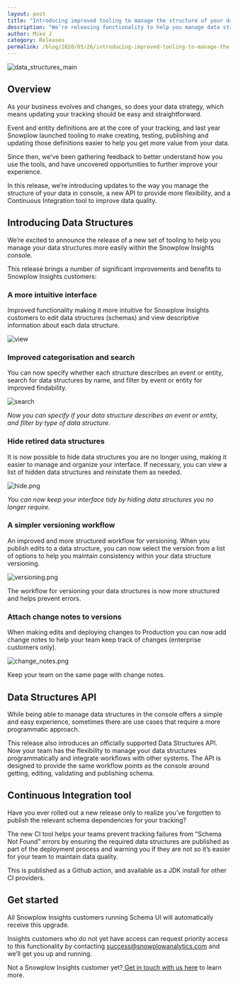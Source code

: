 ```yaml
---
layout: post
title: "Introducing improved tooling to manage the structure of your data"
description: "We’re releasing functionality to help you manage data structures more easily, a new API to provide more flexibility, and a Continuous Integration tool to improve data quality."
author: Mike J
category: Releases
permalink: /blog/2020/05/26/introducing-improved-tooling-to-manage-the-structure-of-your-data/
---
```



![data_structures_main](/assets/img/blog/2020/05/data_structures_main.png)


## Overview

As your business evolves and changes, so does your data strategy, which means updating your tracking should be easy and straightforward. 

Event and entity definitions are at the core of your tracking, and last year Snowplow launched tooling to make creating, testing, publishing and updating those definitions easier to help you get more value from your data.

Since then, we’ve been gathering feedback to better understand how you use the tools, and have uncovered opportunities to further improve your experience. 

In this release, we’re introducing updates to the way you manage the structure of your data in console, a new API to provide more flexibility, and a Continuous Integration tool to improve data quality.


## Introducing Data Structures

We’re excited to announce the release of a new set of tooling to help you manage your data structures more easily within the Snowplow Insights console. 

This release brings a number of significant improvements and benefits to Snowplow Insights customers: 


### A more intuitive interface

Improved functionality making it more intuitive for Snowplow Insights customers to edit data structures (schemas) and view descriptive information about each data structure. 

![view](/assets/img/blog/2020/05/view.png)


### Improved categorisation and search

You can now specify whether each structure describes an event or entity, search for data structures by name, and filter by event or entity for improved findability.

![search](/assets/img/blog/2020/05/search.png)

_Now you can specify if your data structure describes an event or entity, and filter by type of data structure._


### Hide retired data structures

It is now possible to hide data structures you are no longer using, making it easier to manage and organize your interface. If necessary, you can view a list of hidden data structures and reinstate them as needed.

![hide.png](/assets/img/blog/2020/05/hide.png)

_You can now keep your interface tidy by hiding data structures you no longer require._


### A simpler versioning workflow

An improved and more structured workflow for versioning. When you publish edits to a data structure, you can now select the version from a list of options to help you maintain consistency within your data structure versioning. 


![versioning.png](/assets/img/blog/2020/05/versioning.png)


The workflow for versioning your data structures is now more structured and helps prevent errors.


### Attach change notes to versions

When making edits and deploying changes to Production you can now add change notes to help your team keep track of changes (enterprise customers only). 
 
![change_notes.png](/assets/img/blog/2020/05/change_notes.png)

Keep your team on the same page with change notes.


## Data Structures API

While being able to manage data structures in the console offers a simple and easy experience, sometimes there are use cases that require a more programmatic approach.

This release also introduces an officially supported Data Structures API. Now your team has the flexibility to manage your data structures programmatically and integrate workflows with other systems. The API is designed to provide the same workflow points as the console around getting, editing, validating and publishing schema.


## Continuous Integration tool

Have you ever rolled out a new release only to realize you’ve forgotten to publish the relevant schema dependencies for your tracking? 

The new CI tool helps your teams prevent tracking failures from “Schema Not Found” errors by ensuring the required data structures are published as part of the deployment process and warning you if they are not so it’s easier for your team to maintain data quality. 

This is published as a Github action, and available as a JDK install for other CI providers.


## Get started

All Snowplow Insights customers running Schema UI will automatically receive this upgrade. 

Insights customers who do not yet have access can request priority access to this functionality by contacting success@snowplowanalytics.com and we’ll get you up and running.

 

Not a Snowplow Insights customer yet?[ Get in touch with us here](https://snowplowanalytics.com/get-started/) to learn more.